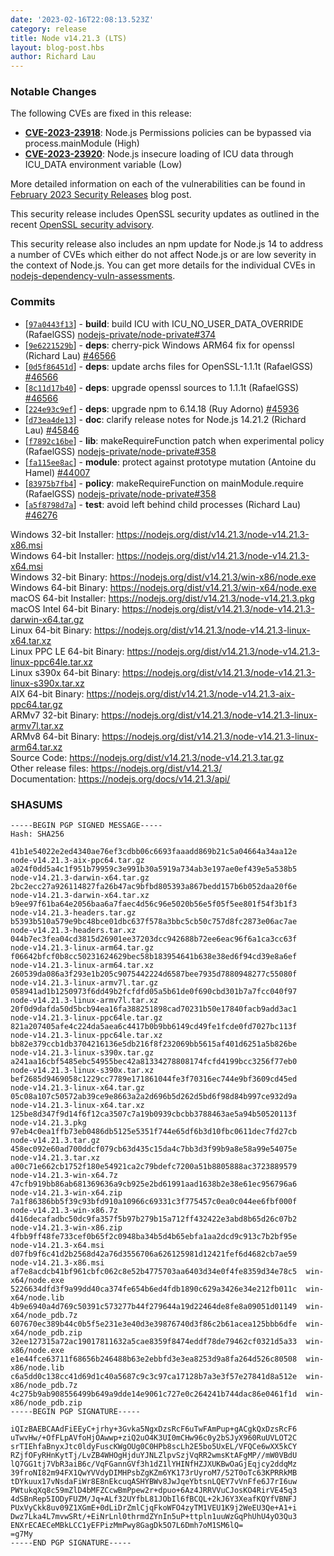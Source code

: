 ```yaml
---
date: '2023-02-16T22:08:13.523Z'
category: release
title: Node v14.21.3 (LTS)
layout: blog-post.hbs
author: Richard Lau
---
```


### Notable Changes

The following CVEs are fixed in this release:

- **[CVE-2023-23918](https://cve.mitre.org/cgi-bin/cvename.cgi?name=CVE-2023-23918)**: Node.js Permissions policies can be bypassed via process.mainModule (High)
- **[CVE-2023-23920](https://cve.mitre.org/cgi-bin/cvename.cgi?name=CVE-2023-23920)**: Node.js insecure loading of ICU data through ICU_DATA environment variable (Low)

More detailed information on each of the vulnerabilities can be found in [February 2023 Security Releases](https://nodejs.org/en/blog/vulnerability/february-2023-security-releases/) blog post.

This security release includes OpenSSL security updates as outlined in the recent
[OpenSSL security advisory](https://www.openssl.org/news/secadv/20230207.txt).

This security release also includes an npm update for Node.js 14 to address a number
of CVEs which either do not affect Node.js or are low severity in the context of Node.js. You
can get more details for the individual CVEs in
[nodejs-dependency-vuln-assessments](https://github.com/nodejs/nodejs-dependency-vuln-assessments).

### Commits

- \[[`97a0443f13`](https://github.com/nodejs/node/commit/97a0443f13)] - **build**: build ICU with ICU_NO_USER_DATA_OVERRIDE (RafaelGSS) [nodejs-private/node-private#374](https://github.com/nodejs-private/node-private/pull/374)
- \[[`9e6221529b`](https://github.com/nodejs/node/commit/9e6221529b)] - **deps**: cherry-pick Windows ARM64 fix for openssl (Richard Lau) [#46566](https://github.com/nodejs/node/pull/46566)
- \[[`0d5f86451d`](https://github.com/nodejs/node/commit/0d5f86451d)] - **deps**: update archs files for OpenSSL-1.1.1t (RafaelGSS) [#46566](https://github.com/nodejs/node/pull/46566)
- \[[`8c11d17b40`](https://github.com/nodejs/node/commit/8c11d17b40)] - **deps**: upgrade openssl sources to 1.1.1t (RafaelGSS) [#46566](https://github.com/nodejs/node/pull/46566)
- \[[`224e93c9ef`](https://github.com/nodejs/node/commit/224e93c9ef)] - **deps**: upgrade npm to 6.14.18 (Ruy Adorno) [#45936](https://github.com/nodejs/node/pull/45936)
- \[[`d73ea4de13`](https://github.com/nodejs/node/commit/d73ea4de13)] - **doc**: clarify release notes for Node.js 14.21.2 (Richard Lau) [#45846](https://github.com/nodejs/node/pull/45846)
- \[[`f7892c16be`](https://github.com/nodejs/node/commit/f7892c16be)] - **lib**: makeRequireFunction patch when experimental policy (RafaelGSS) [nodejs-private/node-private#358](https://github.com/nodejs-private/node-private/pull/358)
- \[[`fa115ee8ac`](https://github.com/nodejs/node/commit/fa115ee8ac)] - **module**: protect against prototype mutation (Antoine du Hamel) [#44007](https://github.com/nodejs/node/pull/44007)
- \[[`83975b7fb4`](https://github.com/nodejs/node/commit/83975b7fb4)] - **policy**: makeRequireFunction on mainModule.require (RafaelGSS) [nodejs-private/node-private#358](https://github.com/nodejs-private/node-private/pull/358)
- \[[`a5f8798d7a`](https://github.com/nodejs/node/commit/a5f8798d7a)] - **test**: avoid left behind child processes (Richard Lau) [#46276](https://github.com/nodejs/node/pull/46276)

Windows 32-bit Installer: https://nodejs.org/dist/v14.21.3/node-v14.21.3-x86.msi \
Windows 64-bit Installer: https://nodejs.org/dist/v14.21.3/node-v14.21.3-x64.msi \
Windows 32-bit Binary: https://nodejs.org/dist/v14.21.3/win-x86/node.exe \
Windows 64-bit Binary: https://nodejs.org/dist/v14.21.3/win-x64/node.exe \
macOS 64-bit Installer: https://nodejs.org/dist/v14.21.3/node-v14.21.3.pkg \
macOS Intel 64-bit Binary: https://nodejs.org/dist/v14.21.3/node-v14.21.3-darwin-x64.tar.gz \
Linux 64-bit Binary: https://nodejs.org/dist/v14.21.3/node-v14.21.3-linux-x64.tar.xz \
Linux PPC LE 64-bit Binary: https://nodejs.org/dist/v14.21.3/node-v14.21.3-linux-ppc64le.tar.xz \
Linux s390x 64-bit Binary: https://nodejs.org/dist/v14.21.3/node-v14.21.3-linux-s390x.tar.xz \
AIX 64-bit Binary: https://nodejs.org/dist/v14.21.3/node-v14.21.3-aix-ppc64.tar.gz \
ARMv7 32-bit Binary: https://nodejs.org/dist/v14.21.3/node-v14.21.3-linux-armv7l.tar.xz \
ARMv8 64-bit Binary: https://nodejs.org/dist/v14.21.3/node-v14.21.3-linux-arm64.tar.xz \
Source Code: https://nodejs.org/dist/v14.21.3/node-v14.21.3.tar.gz \
Other release files: https://nodejs.org/dist/v14.21.3/ \
Documentation: https://nodejs.org/docs/v14.21.3/api/

### SHASUMS

```
-----BEGIN PGP SIGNED MESSAGE-----
Hash: SHA256

41b1e54022e2ed4340ae76ef3cdbb06c6693faaadd869b21c5a04664a34aa12e  node-v14.21.3-aix-ppc64.tar.gz
a024f0dd5a4c1f951b79959c3e991b30a5919a734ab3e197ae0ef439e5a538b5  node-v14.21.3-darwin-x64.tar.gz
2bc2ecc27a926114827fa26b47ac9bfbd805393a867bedd157b6b052daa20f6e  node-v14.21.3-darwin-x64.tar.xz
b9ee97f61ba64e2056baa6a7faec4d56c96e5020b56e5f05f5ee801f54f3b1f3  node-v14.21.3-headers.tar.gz
b5393b510a579e9bc48bce01dbc637f578a3bbc5cb50c757d8fc2873e06ac7ae  node-v14.21.3-headers.tar.xz
044b7ec3fea04cd3815d26901ee37203dcc942688b72ee6eac96f6a1ca3cc63f  node-v14.21.3-linux-arm64.tar.gz
f06642bfcf0b8cc50231624629bec58b183954641b638e38ed6f94cd39e8a6ef  node-v14.21.3-linux-arm64.tar.xz
260539da086a3f293e1b205c9075442224d6587bee7935d7880948277c55080f  node-v14.21.3-linux-armv7l.tar.gz
058941ad1b1250973f6dd49b2fcfdfd05a5b61de0f690cbd301b7a7fcc040f97  node-v14.21.3-linux-armv7l.tar.xz
20f0d9dafda50d5bcb94ea16fa388251898cad70231b50e17840facb9add3ac1  node-v14.21.3-linux-ppc64le.tar.gz
821a207405afe4c224da5aea6c4417b0b9bb6149cd49fe1fcde0fd7027bc113f  node-v14.21.3-linux-ppc64le.tar.xz
bb82e379ccb1db3704216136e5db216f8f232069bb5615af401d6251a5b826be  node-v14.21.3-linux-s390x.tar.gz
a241aa16cbf5485ebc54955bec42a81334278808174fcfd4199bcc3256f77eb0  node-v14.21.3-linux-s390x.tar.xz
bef2685d9469058c1229cc7789e171861044fe3f70316ec744e9bf3609cd45ed  node-v14.21.3-linux-x64.tar.gz
05c08a107c50572ab39ce9e8663a2a2d696b5d262d5bd6f98d84b997ce932d9a  node-v14.21.3-linux-x64.tar.xz
125be8d347f9d14f6f12ca3507c7a19b0939cbcbb3788463ae5a94b50520113f  node-v14.21.3.pkg
97eb4c0ea1ffb73eb0486db5125e5351f744e65df6b3d10fbc0611dec7fd27cb  node-v14.21.3.tar.gz
458ec092e60ad700ddcf079cb63d435c15da4c7bb3d3f99b9a8e58a99e54075e  node-v14.21.3.tar.xz
a00c71e662cb1752f180e54921ca2c79bdefc7200a51b8805888ac3723889579  node-v14.21.3-win-x64.7z
47cfb919bb86ab681369636a9cb925e2bd61991aad1638b2e38e61ec956796a6  node-v14.21.3-win-x64.zip
7a1f86386bb5f39c93bfd910a10966c69331c3f775457c0ea0c044ee6fbf000f  node-v14.21.3-win-x86.7z
d416decafadbc50dc9fa357f5b97b279b15a712ff432422e3abd8b65d26c07b2  node-v14.21.3-win-x86.zip
4fbb9ff48fe733cef0b65f2c0948ba34b5d4b65ebfa1aa2dcd9c913c7b2bf95e  node-v14.21.3-x64.msi
d07fb9f6c41d2b2568d42a76d3556706a626125981d12421fef6d4682cb7ae59  node-v14.21.3-x86.msi
af7e8acdcb41bf961cbfc062c8e52b4775703aa6403d34e0f4fe8359d34e78c5  win-x64/node.exe
5226634dfd3f9a99dd40ca374fe654b6ed4fdb1890c629a3426e34e212fb011c  win-x64/node.lib
4b9e6940a4d769c50391c573277b44f279644a19d22464de8fe8a09051d01149  win-x64/node_pdb.7z
607670ec389b44c0b5f5e231e3e40d3e39876740d3f86c2b61acea125bbb6dfe  win-x64/node_pdb.zip
32ee127315a72ac19017811632a5cae8359f8474eddf78de79462cf0321d5a33  win-x86/node.exe
e1e44fce63711f68656b246488b63e2ebbfd3e3ea8253d9a8fa264d526c80508  win-x86/node.lib
c6a5dd0c138cc41d69d1c40a5687c9c3c97ca17128b7a3e3f57e27841d8a512e  win-x86/node_pdb.7z
4c275b9ab908556499b649a9dde14e9061c727e0c264241b744dac86e0461f1d  win-x86/node_pdb.zip
-----BEGIN PGP SIGNATURE-----

iQIzBAEBCAAdFiEEyC+jrhy+3Gvka5NgxDzsRcF6uTwFAmPup+gACgkQxDzsRcF6
uTwvHw/+OfFLpAVfoHjOAwwp+ziQ2uO4K3UI0mCHw96c0y2bSJyX960RuUVLOT2C
srTIEhfaBnyxJtc0ldyFuscKWgOUg0C0HPb8scLh2E5bo5UxEL/VFQCe6wXX5kCY
RZjfOFyRHnKytTj/LvZB4WHOgHjduYJNLZlpvSzjVqRR2wmsKtAFgMP//mW0VBdU
lQ7GG1tj7VbR3aiB6c/VqFGannGVf3h1dZ1lYHINfHZJXUKBwOaGjEqjcy2ddqMz
39froNI82m94FX1QwYVVdyDIMHPsbZgKZm6YK173rUyroM7/52T0oTc63KPRRkMB
tDYkuux17vNsdaFiWr8E8nEkcuqASHYBWv8JwJqeYbtsnLQEY7vVnFfe6J7rI6uw
PWtukqXq8c59mZlD4bMFZCcwBmPpew2r+dpuo+6Az4JRRVVuCJosKO4RirVE45q3
4dSBnRep5IODyFUZM/Jq+ALf32UYfbL81JObIl6fBCQL+2kJ6Y3XeafKQYfVBNFJ
PUxVyCkk8uv09Z1XGmE+0dLiDrZmlCjqFkoWFO4zyTM1VEU1K9j2WeEU3Qe+A1+i
Dwz7Lka4L7mvwSRt/+EiNrLnl0thrmdZYnIn5uP+ttpln1uuWzGqPhUhU4yO3Qu3
ENXrECAECeMBkLCC1yEFPizMmPwy8GagDk5O7L6Dmh7oM1SM6lQ=
=g7My
-----END PGP SIGNATURE-----

```
